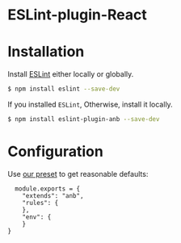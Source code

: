 ESLint-plugin-React
===================

# Installation

Install [ESLint](https://www.github.com/eslint/eslint) either locally or globally.

```sh
$ npm install eslint --save-dev
```

If you installed `ESLint`, Otherwise, install it locally.

```sh
$ npm install eslint-plugin-anb --save-dev
```
# Configuration

Use [our preset](#recommended) to get reasonable defaults:

```
  module.exports = {
    "extends": "anb",
    "rules": {
    },
    "env": {
    }
}
```
